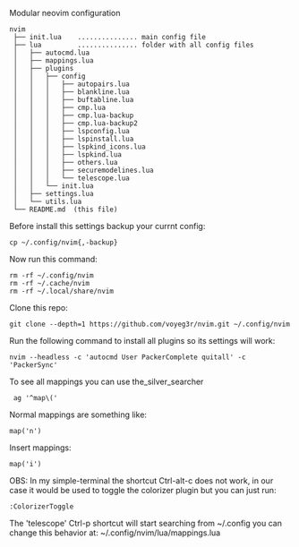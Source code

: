 Modular neovim configuration

    nvim
     ├── init.lua    ............... main config file
     ├── lua         ............... folder with all config files
     │   ├── autocmd.lua
     │   ├── mappings.lua
     │   ├── plugins
     │   │   ├── config
     │   │   │   ├── autopairs.lua
     │   │   │   ├── blankline.lua
     │   │   │   ├── buftabline.lua
     │   │   │   ├── cmp.lua
     │   │   │   ├── cmp.lua-backup
     │   │   │   ├── cmp.lua-backup2
     │   │   │   ├── lspconfig.lua
     │   │   │   ├── lspinstall.lua
     │   │   │   ├── lspkind_icons.lua
     │   │   │   ├── lspkind.lua
     │   │   │   ├── others.lua
     │   │   │   ├── securemodelines.lua
     │   │   │   └── telescope.lua
     │   │   └── init.lua
     │   ├── settings.lua
     │   └── utils.lua
     └── README.md  (this file)

Before install this settings backup your currnt config:

    cp ~/.config/nvim{,-backup}

Now run this command:

    rm -rf ~/.config/nvim
    rm -rf ~/.cache/nvim
    rm -rf ~/.local/share/nvim

Clone this repo:

    git clone --depth=1 https://github.com/voyeg3r/nvim.git ~/.config/nvim

Run the following command to install all plugins so its settings will work:

    nvim --headless -c 'autocmd User PackerComplete quitall' -c 'PackerSync'

To see all mappings you can use the_silver_searcher

     ag '^map\('

Normal mappings are something like:

    map('n')

Insert mappings:

    map('i')

OBS: In my simple-terminal the shortcut Ctrl-alt-c
does not work, in our case it would be used to toggle
the colorizer plugin but you can just run:

    :ColorizerToggle

The 'telescope' Ctrl-p shortcut will start searching from ~/.config
you can change this behavior at: ~/.config/nvim/lua/mappings.lua



